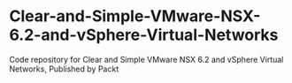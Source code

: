 # Clear-and-Simple-VMware-NSX-6.2-and-vSphere-Virtual-Networks
Code repository for Clear and Simple VMware NSX 6.2 and vSphere Virtual Networks, Published by Packt
